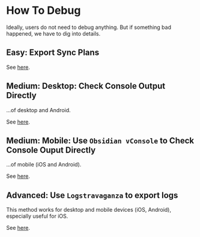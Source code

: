 # How To Debug

Ideally, users do not need to debug anything. But if something bad happened, we have to dig into details.

## Easy: Export Sync Plans

See [here](./export_sync_plans.md).

## Medium: Desktop: Check Console Output Directly

...of desktop and Android.

See [here](./check_console_output.md).

## Medium: Mobile: Use `Obsidian vConsole` to Check Console Ouput Directly

...of mobile (iOS and Android).

See [here](./check_vconsole_output.md).

## Advanced: Use `Logstravaganza` to export logs

This method works for desktop and mobile devices (iOS, Android), especially useful for iOS.

See [here](./use_logstravaganza.md).
